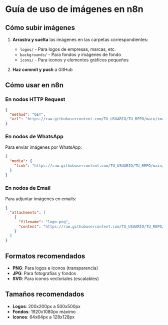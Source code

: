 # Guía de uso de imágenes en n8n

## Cómo subir imágenes

1. **Arrastra y suelta** las imágenes en las carpetas correspondientes:
   - `logos/` - Para logos de empresas, marcas, etc.
   - `backgrounds/` - Para fondos y imágenes de fondo
   - `icons/` - Para iconos y elementos gráficos pequeños

2. **Haz commit y push** a GitHub

## Cómo usar en n8n

### En nodos HTTP Request
```json
{
  "method": "GET",
  "url": "https://raw.githubusercontent.com/TU_USUARIO/TU_REPO/main/images/logos/logo.png"
}
```

### En nodos de WhatsApp
Para enviar imágenes por WhatsApp:
```json
{
  "media": {
    "link": "https://raw.githubusercontent.com/TU_USUARIO/TU_REPO/main/images/backgrounds/fondo.jpg"
  }
}
```

### En nodos de Email
Para adjuntar imágenes en emails:
```json
{
  "attachments": [
    {
      "filename": "logo.png",
      "content": "https://raw.githubusercontent.com/TU_USUARIO/TU_REPO/main/images/logos/logo.png"
    }
  ]
}
```

## Formatos recomendados
- **PNG**: Para logos e iconos (transparencia)
- **JPG**: Para fotografías y fondos
- **SVG**: Para iconos vectoriales (escalables)

## Tamaños recomendados
- **Logos**: 200x200px a 500x500px
- **Fondos**: 1920x1080px máximo
- **Iconos**: 64x64px a 128x128px 